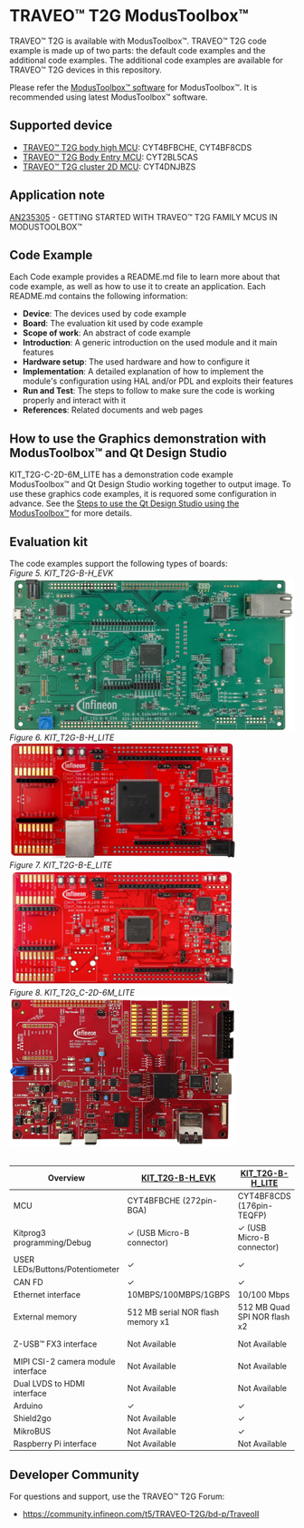 # TRAVEO&#8482; T2G ModusToolbox&#8482;
TRAVEO&#8482; T2G is available with ModusToolbox&#8482;.
TRAVEO&#8482; T2G code example is made up of two parts: the default code examples and the additional code examples.
The additional code examples are available for TRAVEO&#8482; T2G devices in this repository.

Please refer the [ModusToolbox&#8482; software](https://github.com/Infineon/modustoolbox-software) for ModusToolbox&#8482;. It is recommended using latest ModusToolbox&#8482; software.

## Supported device
- [TRAVEO&#8482; T2G body high MCU](https://www.infineon.com/cms/en/product/microcontroller/32-bit-traveo-t2g-arm-cortex-microcontroller/32-bit-traveo-t2g-arm-cortex-for-body/traveo-t2g-cyt4bf-series/): CYT4BFBCHE, CYT4BF8CDS
- [TRAVEO&#8482; T2G Body Entry MCU](https://www.infineon.com/cms/en/product/microcontroller/32-bit-traveo-t2g-arm-cortex-microcontroller/32-bit-traveo-t2g-arm-cortex-for-body/traveo-t2g-cyt2bl-series/): CYT2BL5CAS
- [TRAVEO&#8482; T2G cluster 2D MCU](https://www.infineon.com/cms/en/product/microcontroller/32-bit-traveo-t2g-arm-cortex-microcontroller/32-bit-traveo-t2g-arm-cortex-for-cluster/traveo-t2g-cyt4dn/): CYT4DNJBZS

## Application note
[AN235305](https://www.infineon.com/assets/row/public/documents/10/42/infineon-an235305-getting-started-with-traveo-t2g-family-mcus-in-modustoolbox-applicationnotes-en.pdf?fileId=8ac78c8c8b6555fe018c1fddd8a72801) - GETTING STARTED WITH TRAVEO&#8482; T2G FAMILY MCUS IN MODUSTOOLBOX&#8482;

## Code Example
Each Code example provides a README.md file to learn more about that code example, as well as how to use it to create an application. Each README.md contains the following information:

- **Device**: The devices used by code example
- **Board**: The evaluation kit used by code example
- **Scope of work**: An abstract of code example
- **Introduction**: A generic introduction on the used module and it main features
- **Hardware setup**: The used hardware and how to configure it
- **Implementation**: A detailed explanation of how to implement the module's configuration using HAL and/or PDL and exploits their features
- **Run and Test**: The steps to follow to make sure the code is working properly and interact with it
- **References**: Related documents and web pages

## How to use the Graphics demonstration with ModusToolbox&#8482; and Qt Design Studio
KIT_T2G-C-2D-6M_LITE has a demonstration code example ModusToolbox&#8482; and Qt Design Studio working together to output image. To use these graphics code examples, it is requored some configuration in advance. See the [Steps to use the Qt Design Studio using the ModusToolbox&#8482;](https://www.infineon.com/assets/row/public/documents/10/56/infineon-steps-to-use-the-qt-design-studio-using-the-modustoolbox-training-en.pdf?fileId=8ac78c8c9715623e01973b3fe6e520a4) for more details.

## Evaluation kit
The code examples support the following types of boards: <br>
*Figure 5. KIT_T2G-B-H_EVK*<BR><img src="./Images/KIT_T2G-B-H_EVK.png" width="600" /><br>
*Figure 6. KIT_T2G-B-H_LITE*<BR><img src="./Images/KIT_T2G-B-H_LITE.png" width="400" /><br>
*Figure 7. KIT_T2G-B-E_LITE*<BR><img src="./Images/KIT_T2G-B-E_LITE.png" width="400" /><br>
*Figure 8. KIT_T2G_C-2D-6M_LITE*<BR><img src="./Images/KIT_T2G_C-2D-6M_LITE.png" width="400" /><br><br>


|   Overview|[KIT_T2G-B-H_EVK](https://www.infineon.com/cms/en/product/evaluation-boards/kit_t2g-b-h_evk/)  |[KIT_T2G-B-H_LITE](https://www.infineon.com/cms/en/product/evaluation-boards/kit_t2g-b-h_lite/)  |[KIT_T2G-B-E_LITE](https://www.infineon.com/cms/en/product/evaluation-boards/kit_t2g-b-e_lite/)|[KIT_T2G_C-2D-6M_LITE](https://www.infineon.com/cms/en/product/evaluation-boards/kit_t2g_c-2d-6m_lite/)|
|-------------------------------|------------------------|--------------------------|-------------------------|-------------------------|
|MCU                            |CYT4BFBCHE (272pin-BGA) |CYT4BF8CDS (176pin-TEQFP) |CYT2BL5CAS (100pin-LQFP) |CYT4DNJBZS (327pin-BGA) |
|Kitprog3 programming/Debug     |✓ (USB Micro-B connector)|✓ (USB Micro-B connector)|✓ (USB Micro-B connector)|✓ (USB Type-C connector)|
|USER LEDs/Buttons/Potentiometer|✓                       |✓                        |✓                        |✓                        |
|CAN FD                         |✓                       |✓                        |✓                        |✓                        |
|Ethernet interface             |10MBPS/100MBPS/1GBPS    |10/100 Mbps               |Not Available            |10MBPS/100MBPS/1GBPS     |
|External memory                |512 MB serial NOR flash memory x1|512 MB Quad SPI NOR flash x2|Not Available|64 Mb HYPERRAM™ x1,<br> 512 Mb SEMPER™ flash x1|
|Z-USB™ FX3 interface           |Not Available           |Not Available             |Not Available            |✓ (USB Type-C connector)     |
|MIPI CSI-2 camera module interface|Not Available        |Not Available             |Not Available            |✓                        |
|Dual LVDS to HDMI interface    |Not Available           |Not Available             |Not Available            |✓                        |
|Arduino                        |✓                       |✓                        |✓                        |✓                        |
|Shield2go                      |Not Available           |✓                        |✓                        |✓                        |
|MikroBUS                       |Not Available           |✓                        |✓                        |✓                        |
|Raspberry Pi interface         |Not Available           |Not Available             |Not Available            |✓                        |

## Developer Community
For questions and support, use the TRAVEO™ T2G Forum:  
- <https://community.infineon.com/t5/TRAVEO-T2G/bd-p/TraveoII>

